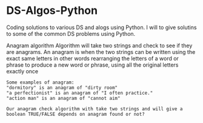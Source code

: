 # DS-Algos-Python
Coding solutions to various DS and alogs using Python. I will to give solutins to some of the common DS problems using Python.

Anagram algorithm
	Algorithm will take two strings and check to see if they are anagrams. An anagram is when the two strings can be written using the exact same letters in other words rearranging the letters of a word or phrase to produce a new word or phrase, using all the original letters exactly once
	
	Some examples of anagram:
	"dormitory" is an anagram of "dirty room"
	"a perfectionist" is an anagram of "I often practice."
	"action man" is an anagram of "cannot aim"
	
	Our anagram check algorithm with take two strings and will give a boolean TRUE/FALSE depends on anagram found or not?
	
